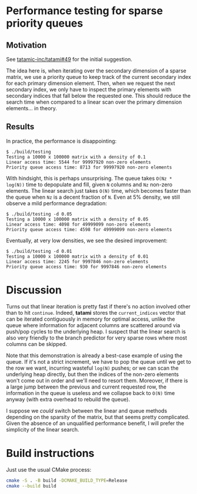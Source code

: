 # Performance testing for sparse priority queues

## Motivation

See [tatamic-inc/tatami#49](https://github.com/tatami-inc/tatami/issues/49) for the initial suggestion.

The idea here is, when iterating over the secondary dimension of a sparse matrix,
we use a priority queue to keep track of the current secondary index for each primary dimension element.
Then, when we request the next secondary index, we only have to inspect the primary elements with secondary indices that fall below the requested one.
This should reduce the search time when compared to a linear scan over the primary dimension elements... in theory.

## Results

In practice, the performance is disappointing:

```console
$ ./build/testing
Testing a 10000 x 100000 matrix with a density of 0.1
Linear access time: 5544 for 99997920 non-zero elements
Priority queue access time: 8713 for 99997920 non-zero elements
```

With hindsight, this is perhaps unsurprising.
The queue takes `O(Nz * log(N))` time to depopulate and fill, given `N` columns and `Nz` non-zero elements.
The linear search just takes `O(N)` time, which becomes faster than the queue when `Nz` is a decent fraction of `N`.
Even at 5% density, we still observe a mild performance degradation:

```console
$ ./build/testing -d 0.05
Testing a 10000 x 100000 matrix with a density of 0.05
Linear access time: 4098 for 49999099 non-zero elements
Priority queue access time: 4598 for 49999099 non-zero elements
```

Eventually, at very low densities, we see the desired improvement:

```console
$ ./build/testing -d 0.01
Testing a 10000 x 100000 matrix with a density of 0.01
Linear access time: 2245 for 9997846 non-zero elements
Priority queue access time: 930 for 9997846 non-zero elements
```

# Discussion

Turns out that linear iteration is pretty fast if there's no action involved other than to hit `continue`. 
Indeed, **tatami** stores the `current_indices` vector that can be iterated contiguously in memory for optimal access,
unlike the queue where information for adjacent columns are scattered around via push/pop cycles to the underlying heap.
I suspect that the linear search is also very friendly to the branch predictor for very sparse rows where most columns can be skipped.

Note that this demonstration is already a best-case example of using the queue.
If it's not a strict increment, we have to pop the queue until we get to the row we want, incurring wasteful `log(N)` pushes;
or we can scan the underlying heap directly, but then the indices of the non-zero elements won't come out in order and we'll need to resort them.
Moreover, if there is a large jump between the previous and current requested row, 
the information in the queue is useless and we collapse back to `O(N)` time anyway (with extra overhead to rebuild the queue).

I suppose we _could_ switch between the linear and queue methods depending on the sparsity of the matrix, but that seems pretty complicated.
Given the absence of an unqualified performance benefit, I will prefer the simplicity of the linear search.

# Build instructions

Just use the usual CMake process:

```sh
cmake -S . -B build -DCMAKE_BUILD_TYPE=Release
cmake --build build
```
